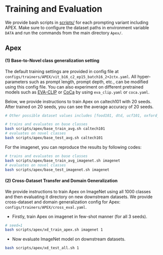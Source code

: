 # Training and Evaluation

We provide bash scripts in [scripts/](../scripts) for each prompting variant including APEX.
Make sure to configure the dataset paths in environment variable `DATA` and run the commands from the main directory `Apex/`.


## Apex

#### (1) Base-to-Novel class generalization setting
The default training settings are provided in config file at `configs/trainers/APEX/vit_b16_c2_ep15_batch16_2+2ctx.yaml`. All hyper-parameters such as prompt length, prompt depth, etc., can be modified using this config file. You can also experiment on different pretrained models such as [EVA-CLIP](https://arxiv.org/abs/2303.15389) or [CoCa](https://arxiv.org/abs/2205.01917) by using `eva_clip.yaml` or `coca.yaml`.

Below, we provide instructions to train Apex on caltech101 with 20 seeds. After trained on 20 seeds, you can see the average accuracy of 20 seeds.


```bash
# Other possible dataset values includes [food101, dtd, ucf101, oxford_flowers, oxford_pets, fgvc_aircraft, stanford_cars, sun397, eurosat]

# trains and evaluates on base classes
bash scripts/apex/base_train_avg.sh caltech101
# evaluates on novel classes
bash scripts/apex/base_test_avg.sh caltech101
```

For the imagenet, you can reproduce the results by following codes:

```bash
# trains and evaluates on base classes
bash scripts/apex/base_train_avg_imagenet.sh imagenet
# evaluates on novel classes
bash scripts/apex/base_test_imagenet.sh imagenet
```


#### (2) Cross-Dataset Transfer and Domain Generalization 
We provide instructions to train Apex on ImageNet using all 1000 classes and then evaluating it directory on new downstream datasets.
We provide cross-dataset and domain generalization config for Apex: `configs/trainers/APEX/cross_eval.yaml`.
* Firstly, train Apex on imagenet in few-shot manner (for all 3 seeds).

```bash
# seed=1 
bash scripts/apex/xd_train_apex.sh imagenet 1
```

* Now evaluate ImageNet model on downstream datasets.

```bash
bash scripts/apex/xd_test_all.sh 1
```

